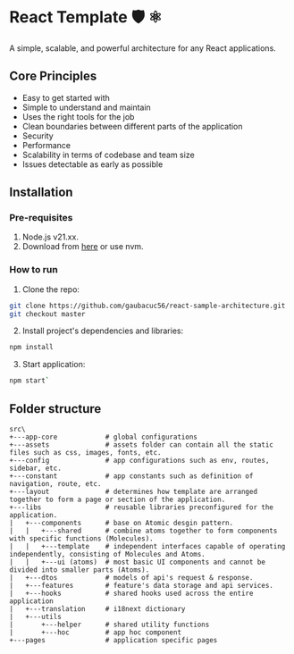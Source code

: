 # React Template 🛡️ ⚛️

A simple, scalable, and powerful architecture for any React applications.

## Core Principles

-   Easy to get started with
-   Simple to understand and maintain
-   Uses the right tools for the job
-   Clean boundaries between different parts of the application
-   Security
-   Performance
-   Scalability in terms of codebase and team size
-   Issues detectable as early as possible

## Installation

### Pre-requisites

1. Node.js v21.xx.
2. Download from [here](https://nodejs.org/en/download/) or use nvm.

### How to run

1. Clone the repo:

```bash
git clone https://github.com/gaubacuc56/react-sample-architecture.git
git checkout master
```

2. Install project's dependencies and libraries:

```bash
npm install
```

3. Start application:

```bash
npm start`
```

## Folder structure

```
src\
+---app-core            # global configurations
+---assets              # assets folder can contain all the static files such as css, images, fonts, etc.
+---config              # app configurations such as env, routes, sidebar, etc.
+---constant            # app constants such as definition of navigation, route, etc.
+---layout              # determines how template are arranged together to form a page or section of the application.
+---libs                # reusable libraries preconfigured for the application.
|   +---components      # base on Atomic desgin pattern.
|   |   +---shared      # combine atoms together to form components with specific functions (Molecules).
|   |   +---template    # independent interfaces capable of operating independently, consisting of Molecules and Atoms.
|   |   +---ui (atoms)  # most basic UI components and cannot be divided into smaller parts (Atoms).
|   +---dtos            # models of api's request & response.
|   +---features        # feature's data storage and api services.
|   +---hooks           # shared hooks used across the entire application
|   +---translation     # i18next dictionary
|   +---utils
|       +---helper      # shared utility functions
|       +---hoc         # app hoc component
+---pages               # application specific pages
```
